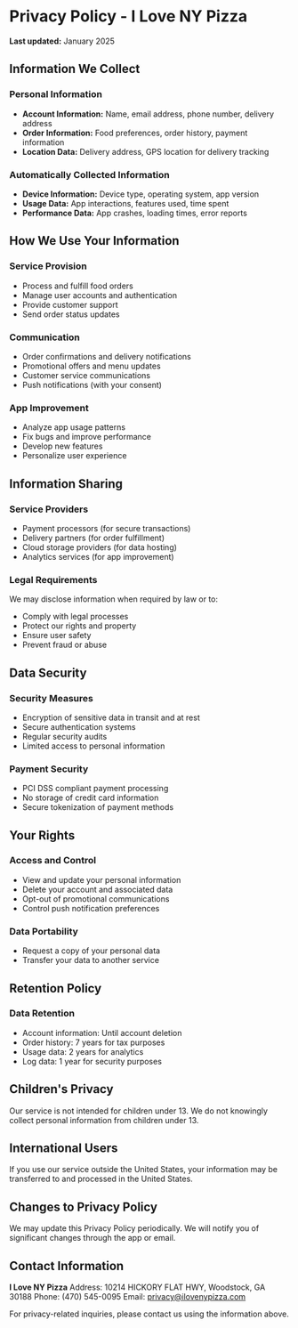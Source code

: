 # Privacy Policy - I Love NY Pizza

**Last updated:** January 2025

## Information We Collect

### Personal Information
- **Account Information:** Name, email address, phone number, delivery address
- **Order Information:** Food preferences, order history, payment information
- **Location Data:** Delivery address, GPS location for delivery tracking

### Automatically Collected Information
- **Device Information:** Device type, operating system, app version
- **Usage Data:** App interactions, features used, time spent
- **Performance Data:** App crashes, loading times, error reports

## How We Use Your Information

### Service Provision
- Process and fulfill food orders
- Manage user accounts and authentication
- Provide customer support
- Send order status updates

### Communication
- Order confirmations and delivery notifications
- Promotional offers and menu updates
- Customer service communications
- Push notifications (with your consent)

### App Improvement
- Analyze app usage patterns  
- Fix bugs and improve performance
- Develop new features
- Personalize user experience

## Information Sharing

### Service Providers
- Payment processors (for secure transactions)
- Delivery partners (for order fulfillment)
- Cloud storage providers (for data hosting)
- Analytics services (for app improvement)

### Legal Requirements
We may disclose information when required by law or to:
- Comply with legal processes
- Protect our rights and property
- Ensure user safety
- Prevent fraud or abuse

## Data Security

### Security Measures
- Encryption of sensitive data in transit and at rest
- Secure authentication systems
- Regular security audits
- Limited access to personal information

### Payment Security
- PCI DSS compliant payment processing
- No storage of credit card information
- Secure tokenization of payment methods

## Your Rights

### Access and Control
- View and update your personal information
- Delete your account and associated data
- Opt-out of promotional communications
- Control push notification preferences

### Data Portability
- Request a copy of your personal data
- Transfer your data to another service

## Retention Policy

### Data Retention
- Account information: Until account deletion
- Order history: 7 years for tax purposes
- Usage data: 2 years for analytics
- Log data: 1 year for security purposes

## Children's Privacy

Our service is not intended for children under 13. We do not knowingly collect personal information from children under 13.

## International Users

If you use our service outside the United States, your information may be transferred to and processed in the United States.

## Changes to Privacy Policy

We may update this Privacy Policy periodically. We will notify you of significant changes through the app or email.

## Contact Information

**I Love NY Pizza**
Address: 10214 HICKORY FLAT HWY, Woodstock, GA 30188
Phone: (470) 545-0095
Email: privacy@ilovenypizza.com

For privacy-related inquiries, please contact us using the information above.
